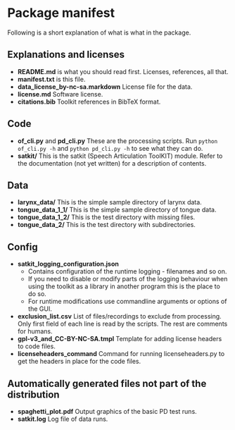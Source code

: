 
# Package manifest

Following is a short explanation of what is what in the package.


## Explanations and licenses

* **README.md** is what you should read first. Licenses, references, all
  that.
* **manifest.txt** is this file.
* **data_license_by-nc-sa.markdown** License file for the data.
* **license.md** Software license.
* **citations.bib** Toolkit references in BibTeX format. 


## Code

* **of_cli.py** and **pd_cli.py** These are the processing
  scripts. Run `python of_cli.py -h` and `python pd_cli.py -h` to see
  what they can do.
* **satkit/** This is the satkit (Speech Articulation ToolKIT)
  module. Refer to the documentation (not yet written) for a
  description of contents.


## Data

* **larynx_data/** This is the simple sample directory of larynx data.
* **tongue_data_1_1/** This is the simple sample directory of tongue data.
* **tongue_data_1_2/** This is the test directory with missing files.
* **tongue_data_2/**   This is the test directory with subdirectories.


## Config

* **satkit_logging_configuration.json**
	* Contains configuration of the runtime logging - filenames and so
      on.
	* If you need to disable or modify parts of the logging behaviour
      when using the toolkit as a library in another program this is
      the place to do so.
	* For runtime modifications use commandline arguments or options
      of the GUI.
* **exclusion_list.csv** List of files/recordings to exclude from
  processing. Only first field of each line is read by the
  scripts. The rest are comments for humans.
* **gpl-v3_and_CC-BY-NC-SA.tmpl** Template for adding license headers to
  code files.
* **licenseheaders_command** Command for running licenseheaders.py to
  get the headers in place for the code files.


## Automatically generated files not part of the distribution

* **spaghetti_plot.pdf** Output graphics of the basic PD test runs.
* **satkit.log** Log file of data runs.

